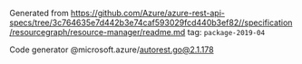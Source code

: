 Generated from https://github.com/Azure/azure-rest-api-specs/tree/3c764635e7d442b3e74caf593029fcd440b3ef82//specification/resourcegraph/resource-manager/readme.md tag: `package-2019-04`

Code generator @microsoft.azure/autorest.go@2.1.178



